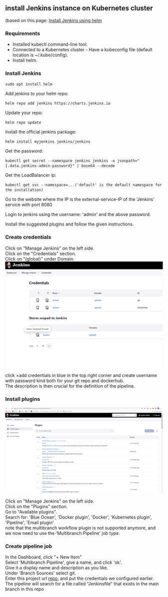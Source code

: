 ## install Jenkins instance on Kubernetes cluster
(based on this page: [Install Jenkins using helm](https://argo-cd.readthedocs.io/en/stable/getting_started/](https://sweetcode.io/how-to-setup-jenkins-ci-cd-pipeline-on-kubernetes-cluster-with-helm/))

### Requirements
- Installed kubectl command-line tool.
- Connected to a Kubernetes cluster - Have a kubeconfig file (default location is ~/.kube/config).
- Install helm.
 
### Install Jenkins
```
sudo apt install helm
```
Add jenkins to your helm repo:
```
helm repo add jenkins https://charts.jenkins.io
```

Update your repo:
```
helm repo update
```

Install the official jenkins package:
```
helm install myjenkins jenkins/jenkins
```

Get the password:
```
kubectl get secret --namespace jenkins jenkins -o jsonpath="{.data.jenkins-admin-password}" | base64 --decode
```
Get the LoadBalancer ip:
```
kubectl get svc --namespace=...('default' is the default namespace for the installation) 
```

Go to the website where the IP is the external-service-IP of the 'Jenkins' service with port 8080

Login to jenkins using the username: 'admin' and the above password.

Install the suggested plugins and follow the given instructions.
### Create credentials
Click on "Manage Jenkins" on the left side. \
Click on the "Credentials" section. \
Click on "(global)" under Domain. \
![plot](../images/jenkinscred.png)
click +add credentials in blue in the top right corner and create username
with password kind both for your git repo and dockerhub. \
The description is then crucial for the definition of the pipeline.

### Install plugins

![plot](../images/jenkinsplugin.png)

Click on "Manage Jenkins" on the left side. \
Click on the "Plugins" section. \
Go to "Available plugins". \
Search for: 'Blue Ocean', 'Docker plugin', 'Docker', 'Kubernetes plugin', 'Pipeline', 'Email plugin' \
note that the multibranch workflow plugin is not supported anymore, and we now need to use the 
'Multibranch Pipeline' job type.

### Create pipeline job
In the Dashboard, click "+ New Item" \
Select 'Multibranch Pipeline', give a name, and click 'ok'. \
Give it a display name and description as you like. \
Under 'Branch Sources' select git. \
Enter this project url [repo](https://github.com/Guyashkenazi6/profileapp), and put the credentials we configured earlier.
The pipeline will search for a file called "Jenkinsfile" that exists in the main branch in this repo

